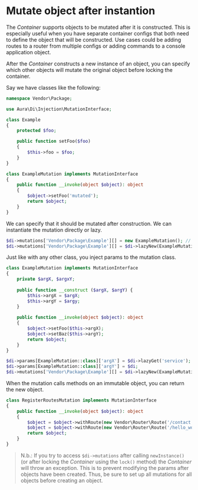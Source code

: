 # Mutate object after instantion

The _Container_ supports objects to be mutated after it is constructed. This is especially useful when you have separate
container configs that both need to define the object that will be constructed. Use cases could be adding routes to a
router from multiple configs or adding commands to a console application object.

After the _Container_ constructs a new instance of an object, you can specify which other objects will mutate the 
original object before locking the container.

Say we have classes like the following:

```php
namespace Vendor\Package;

use Aura\Di\Injection\MutationInterface;

class Example
{
    protected $foo;

    public function setFoo($foo)
    {
        $this->foo = $foo;
    }
}

class ExampleMutation implements MutationInterface
{
    public function __invoke(object $object): object
    {
        $object->setFoo('mutated');
        return $object;
    }
}
```

We can specify that it should be mutated after construction. We can instantiate the mutation directly or lazy.

```php
$di->mutations['Vendor\Package\Example'][] = new ExampleMutation(); // direct
$di->mutations['Vendor\Package\Example'][] = $di->lazyNew(ExampleMutation::class); // lazy
```

Just like with any other class, you inject params to the mutation class.

```php
class ExampleMutation implements MutationInterface
{
    private $argX, $argxY;
    
    public function __construct ($argX, $argY) {
        $this->argX = $argX;
        $this->argY = $argy;
    }
    
    public function __invoke(object $object): object
    {
        $object->setFoo($this->argX);
        $object->setBaz($this->argY);
        return $object;
    }
}

$di->params[ExampleMutation::class]['argX'] = $di->lazyGet('service');
$di->params[ExampleMutation::class]['argY'] = $di;
$di->mutations['Vendor\Package\Example'][] = $di->lazyNew(ExampleMutation::class);
```

When the mutation calls methods on an immutable object, you can return the new object.

```php
class RegisterRoutesMutation implements MutationInterface
{
    public function __invoke(object $object): object
    {
        $object = $object->withRoute(new Vendor\Router\Route('/contact', 'abc'));
        $object = $object->withRoute(new Vendor\Router\Route('/hello_world', 'xyz'));
        return $object;
    }
}
```
 
> N.b.: If you try to access `$di->mutations` after calling `newInstance()` (or after locking the _Container_ using the `lock()` method) the _Container_ will throw an exception. This is to prevent modifying the params after objects have been created. Thus, be sure to set up all mutations for all objects before creating an object.
